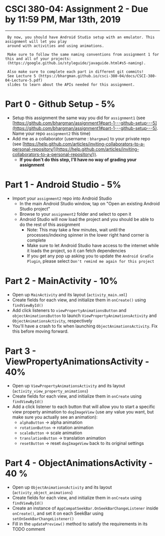 # CSCI 380-04: Assignment 2 - Due by 11:59 PM, Mar 13th, 2019
* * * 

	 By now, you should have Android Studio setup with an emulator. This assignment will let you play 
	 around with activities and using animations.
	 
	 Make sure to follow the same naming conventions from assignment 1 for this and all of your projects:
	 (https://google.github.io/styleguide/javaguide.html#s5-naming).
	 
	 Also make sure to complete each part in different git commits! 
	 See Lecture 5 (https://bhargman.github.io/csci-380-04/docs/CSCI-380-04-Lecture-5.pdf) 
	 slides to learn about the APIs needed for this assignment. 

# Part 0 - Github Setup - 5%
+ Setup this assignment the same way you did for `assignment1` (see [https://github.com/bhargman/assignment1#part-1---github-setup---5](https://github.com/bhargman/assignment1#part-1---github-setup---5). Name your repo
`assignment2` this time)
+ Add me as a collaborator (username : `bhargman`) to your private repo (see [https://help.github.com/articles/inviting-collaborators-to-a-personal-repository/](https://help.github.com/articles/inviting-collaborators-to-a-personal-repository/)).
    + **If you don't do this step, I'll have no way of grading your assignment**

# Part 1 - Android Studio - 5%
+ Import your `assignment2` repo into Android Studio
    + In the main Android Studio window, tap on "Open an existing Android Studio project"
    + Browse to your `assignment2` folder and select to open it
    + Android Studio will now load the project and you should be able to do the rest of this assignment
        + Note: This may take a few minutes, wait until the processes/indexing spinner in the lower right hand corner is complete
        + Make sure to let Android Studio have access to the internet while it loads the project, so it can fetch dependencies
        + If you get any pop up asking you to update the `Android Gradle Plugin`, please select `Don't remind me again for this project`

# Part 2 - MainActivity - 10%
+ Open up `MainActivity` and its layout (`activity_main.xml`)
+ Create fields for each view, and initialize them in `onCreate()` using `findViewById()`
+ Add click listeners to `viewPropertyAnimationsButton` and `objectAnimationsButton` to launch `ViewPropertyAnimationsActivity` and `ObjectAnimationsActivity`, respectively
+ You'll have a crash to fix when launching `ObjectAnimationsActivity`. Fix this before moving forward.

# Part 3 - ViewPropertyAnimationsActivity - 40%
+ Open up `ViewPropertyAnimationsActivity` and its layout (`activity_view_property_animations`)
+ Create fields for each view, and initialize them in `onCreate` using `findViewById()`
+ Add a click listener to each button that will allow you to start a specific view property animation to `dogImageView` 
(use any value you want, but make sure you actually see an animation):
    + `alphaButton` -> alpha animation
    + `rotationButton` -> rotation animation
    + `scaleButton` -> scale animation
    + `translationButton` -> translation animation
    + `resetButton` -> reset `dogImageView` back to its original settings

# Part 4 - ObjectAnimationsActivity - 40 %
+ Open up `ObjectAnimationsActivity` and its layout (`activity_object_animations`)
+ Create fields for each view, and initialize them in `onCreate` using `findViewById()`
+ Create an instance of `AppCompatSeekBar.OnSeekBarChangeListener` inside `onCreate()`, and set it on each SeekBar using `setOnSeekBarChangeListener()`
+ Fill in the `updatePreview()` method to satisfy the requirements in its TODO comment